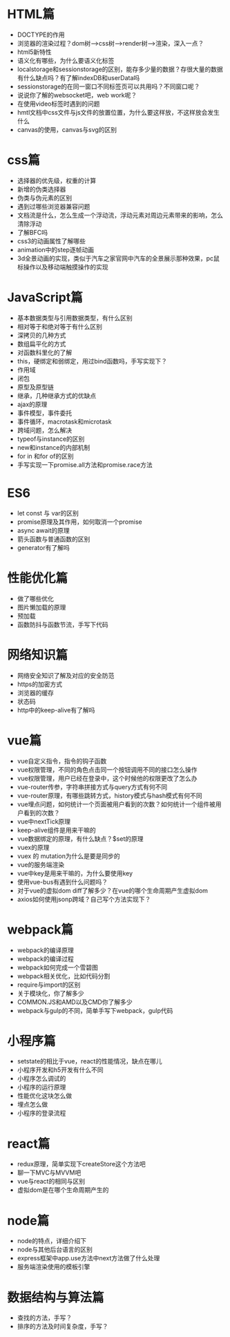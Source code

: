 # HTML篇

- DOCTYPE的作用
- 浏览器的渲染过程？dom树-->css树-->render树-->渲染，深入一点？
- html5新特性
- 语义化有哪些，为什么要语义化标签
- localstorage和sessionstorage的区别，能存多少量的数据？存很大量的数据有什么缺点吗？有了解indexDB和userData吗
- sessionstorage的在同一窗口不同标签页可以共用吗？不同窗口呢？
- 说说你了解的websocket吧，web work呢？
- 在使用video标签时遇到的问题
- hmtl文档中css文件与js文件的放置位置，为什么要这样放，不这样放会发生什么
- canvas的使用，canvas与svg的区别



# css篇

- 选择器的优先级，权重的计算
- 新增的伪类选择器
- 伪类与伪元素的区别
- 遇到过哪些浏览器兼容问题
- 文档流是什么，怎么生成一个浮动流，浮动元素对周边元素带来的影响，怎么清除浮动
- 了解BFC吗
- css3的动画属性了解哪些
- animation中的step逐帧动画
- 3d全景动画的实现，类似于汽车之家官网中汽车的全景展示那种效果，pc鼠标操作以及移动端触摸操作的实现



# JavaScript篇

- 基本数据类型与引用数据类型，有什么区别
- 相对等于和绝对等于有什么区别
- 深拷贝的几种方式
- 数组扁平化的方式
- 对函数科里化的了解
- this，硬绑定和弱绑定，用过bind函数吗，手写实现下？
- 作用域
- 闭包
- 原型及原型链
- 继承，几种继承方式的优缺点
- ajax的原理
- 事件模型，事件委托
- 事件循环，macrotask和microtask
- 跨域问题，怎么解决
- typeof与instance的区别
- new和instance的内部机制
- for in 和for of的区别
- 手写实现一下promise.all方法和promise.race方法

# ES6

- let const 与 var的区别
- promise原理及其作用，如何取消一个promise
- async await的原理
- 箭头函数与普通函数的区别
- generator有了解吗

# 性能优化篇

- 做了哪些优化
- 图片懒加载的原理
- 预加载
- 函数防抖与函数节流，手写下代码

# 网络知识篇

- 网络安全知识了解及对应的安全防范
- https的加密方式
- 浏览器的缓存
- 状态码
- http中的keep-alive有了解吗



# vue篇

- vue自定义指令，指令的钩子函数
- vue权限管理，不同的角色点击同一个按钮调用不同的接口怎么操作
- vue权限管理，用户已经在登录中，这个时候他的权限更改了怎么办
- vue-router传参，字符串拼接方式与query方式有何不同
- vue-router原理，有哪些跳转方式，history模式与hash模式有何不同
- vue埋点问题，如何统计一个页面被用户看到的次数？如何统计一个组件被用户看到的次数？
- vue中nextTick原理
- keep-alive组件是用来干嘛的
- vue数据绑定的原理，有什么缺点？$set的原理
- vuex的原理
- vuex 的 mutation为什么是要是同步的
- vue的服务端渲染
- vue中key是用来干嘛的，为什么要使用key
- 使用vue-bus有遇到什么问题吗？
- 对于vue的虚拟dom diff了解多少？在vue的哪个生命周期产生虚拟dom
- axios如何使用jsonp跨域？自己写个方法实现下？



# webpack篇

- webpack的编译原理
- webpack的编译过程
- webpack如何完成一个雪碧图
- webpack相关优化，比如代码分割
- require与import的区别
- 关于模块化，你了解多少
- COMMON.JS和AMD以及CMD你了解多少
- webpack与gulp的不同，简单手写下webpack，gulp代码



# 小程序篇

- setstate的相比于vue，react的性能情况，缺点在哪儿
- 小程序开发和h5开发有什么不同
- 小程序怎么调试的
- 小程序的运行原理
- 性能优化这块怎么做
- 埋点怎么做
- 小程序的登录流程



# react篇

[^]: 用的不是很熟悉，所以被问得少



- redux原理，简单实现下createStore这个方法吧
- 聊一下MVC与MVVM吧
- vue与react的相同与区别
- 虚拟dom是在哪个生命周期产生的



# node篇

[^]: 不是特别深入

- node的特点，详细介绍下
- node与其他后台语言的区别
- express框架中app.use方法中next方法做了什么处理
- 服务端渲染使用的模板引擎



# 数据结构与算法篇

> [^]: 这块儿快手二面问到了，其他的像OPPO就随口提了句，因为我不太懂，所有了解的不多[委屈]*

- 查找的方法，手写？
- 排序的方法及时间复杂度，手写？